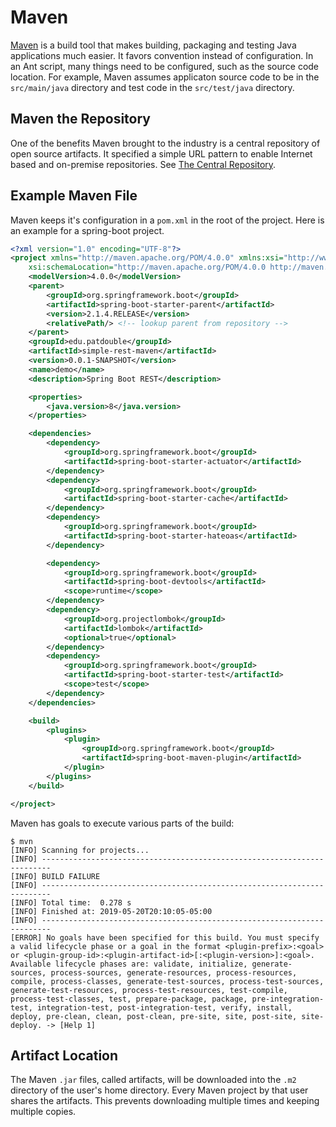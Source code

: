 # Maven

[Maven](https://maven.apache.org) is a build tool that makes building, packaging and testing Java applications much easier. It favors convention instead of configuration. In an Ant script, many things need to be configured, such as the source code location. For example, Maven assumes applicaton source code to be in the `src/main/java` directory and test code in the `src/test/java` directory.

## Maven the Repository

One of the benefits Maven brought to the industry is a central repository of open source artifacts. It specified a simple URL pattern to enable Internet based and on-premise repositories. See [The Central Repository](https://search.maven.org).

## Example Maven File

Maven keeps it's configuration in a `pom.xml` in the root of the project. Here is an example for a spring-boot project.

```xml
<?xml version="1.0" encoding="UTF-8"?>
<project xmlns="http://maven.apache.org/POM/4.0.0" xmlns:xsi="http://www.w3.org/2001/XMLSchema-instance"
    xsi:schemaLocation="http://maven.apache.org/POM/4.0.0 http://maven.apache.org/xsd/maven-4.0.0.xsd">
    <modelVersion>4.0.0</modelVersion>
    <parent>
        <groupId>org.springframework.boot</groupId>
        <artifactId>spring-boot-starter-parent</artifactId>
        <version>2.1.4.RELEASE</version>
        <relativePath/> <!-- lookup parent from repository -->
    </parent>
    <groupId>edu.patdouble</groupId>
    <artifactId>simple-rest-maven</artifactId>
    <version>0.0.1-SNAPSHOT</version>
    <name>demo</name>
    <description>Spring Boot REST</description>

    <properties>
        <java.version>8</java.version>
    </properties>

    <dependencies>
        <dependency>
            <groupId>org.springframework.boot</groupId>
            <artifactId>spring-boot-starter-actuator</artifactId>
        </dependency>
        <dependency>
            <groupId>org.springframework.boot</groupId>
            <artifactId>spring-boot-starter-cache</artifactId>
        </dependency>
        <dependency>
            <groupId>org.springframework.boot</groupId>
            <artifactId>spring-boot-starter-hateoas</artifactId>
        </dependency>

        <dependency>
            <groupId>org.springframework.boot</groupId>
            <artifactId>spring-boot-devtools</artifactId>
            <scope>runtime</scope>
        </dependency>
        <dependency>
            <groupId>org.projectlombok</groupId>
            <artifactId>lombok</artifactId>
            <optional>true</optional>
        </dependency>
        <dependency>
            <groupId>org.springframework.boot</groupId>
            <artifactId>spring-boot-starter-test</artifactId>
            <scope>test</scope>
        </dependency>
    </dependencies>

    <build>
        <plugins>
            <plugin>
                <groupId>org.springframework.boot</groupId>
                <artifactId>spring-boot-maven-plugin</artifactId>
            </plugin>
        </plugins>
    </build>

</project>
```

Maven has goals to execute various parts of the build:

```shell
$ mvn
[INFO] Scanning for projects...
[INFO] ------------------------------------------------------------------------
[INFO] BUILD FAILURE
[INFO] ------------------------------------------------------------------------
[INFO] Total time:  0.278 s
[INFO] Finished at: 2019-05-20T20:10:05-05:00
[INFO] ------------------------------------------------------------------------
[ERROR] No goals have been specified for this build. You must specify a valid lifecycle phase or a goal in the format <plugin-prefix>:<goal> or <plugin-group-id>:<plugin-artifact-id>[:<plugin-version>]:<goal>. Available lifecycle phases are: validate, initialize, generate-sources, process-sources, generate-resources, process-resources, compile, process-classes, generate-test-sources, process-test-sources, generate-test-resources, process-test-resources, test-compile, process-test-classes, test, prepare-package, package, pre-integration-test, integration-test, post-integration-test, verify, install, deploy, pre-clean, clean, post-clean, pre-site, site, post-site, site-deploy. -> [Help 1]
```

## Artifact Location

The Maven `.jar` files, called artifacts, will be downloaded into the `.m2` directory of the user's home directory. Every Maven project by that user shares the artifacts. This prevents downloading multiple times and keeping multiple copies.
